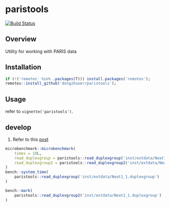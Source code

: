 # paristools
[![Build Status](https://travis-ci.com/dongzhuoer/paristools.svg?branch=master)](https://travis-ci.com/dongzhuoer/paristools)


## Overview

Utility for working with PARIS data




## Installation

```r
if (!('remotes' %in% .packages(T))) install.packages('remotes');
remotes::install_github('dongzhuoer/paristools');
```

## Usage

refer to `vignette('paristools')`.

## develop

1. Refer to this [post](https://dongzhuoer.github.io/_redirects/develop-upon-my-r-package.html)


```r
microbenchmark::microbenchmark(
    times = 10L,
    read_duplexgroup = paristools::read_duplexgroup('inst/extdata/Neat1_1.duplexgroup'),
    read_duplexgroup2 = paristools::read_duplexgroup2('inst/extdata/Neat1_1.duplexgroup')
)
bench::system_time(
    paristools::read_duplexgroup('inst/extdata/Neat1_1.duplexgroup')
)

bench::mark(
    paristools::read_duplexgroup2('inst/extdata/Neat1_1.duplexgroup')
)

```

